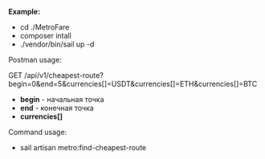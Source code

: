 **Example:**

- cd ./MetroFare
- composer intall
- ./vendor/bin/sail up -d


Postman usage:

GET /api/v1/cheapest-route?begin=0&end=5&currencies[]=USDT&currencies[]=ETH&currencies[]=BTC

- **begin** - начальная точка
- **end** - конечная точка
- **currencies[]** 


Command usage:

- sail artisan metro:find-cheapest-route
